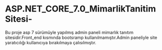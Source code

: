 # ASP.NET_CORE_7.0_MimarlikTanitimSitesi- 
 Bu proje asp 7 sürümüyle yapılmış admin paneli mimarlık tanıtım sitesidir.Front_end kısmında bootsramp kullanılmamıştır.Admin paneliyle site yaratıcılığı kullanıcıya bırakılmaya çalısılmıştır.
